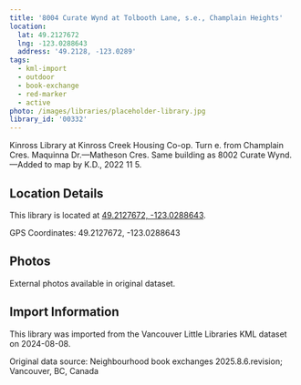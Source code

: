 ```yaml
---
title: '8004 Curate Wynd at Tolbooth Lane, s.e., Champlain Heights'
location:
  lat: 49.2127672
  lng: -123.0288643
  address: '49.2128, -123.0289'
tags:
  - kml-import
  - outdoor
  - book-exchange
  - red-marker
  - active
photo: /images/libraries/placeholder-library.jpg
library_id: '00332'
---
```

Kinross Library at Kinross Creek Housing Co-op.
 Turn e. from Champlain Cres.
Maquinna Dr.—Matheson Cres.
Same building as 8002 Curate Wynd.
—Added to map by K.D., 2022 11 5.

## Location Details

This library is located at [49.2127672, -123.0288643](https://www.google.com/maps?q=49.2127672,-123.0288643).

GPS Coordinates: 49.2127672, -123.0288643

## Photos

External photos available in original dataset.

## Import Information

This library was imported from the Vancouver Little Libraries KML dataset on 2024-08-08.

Original data source: Neighbourhood book exchanges 2025.8.6.revision; Vancouver, BC, Canada
